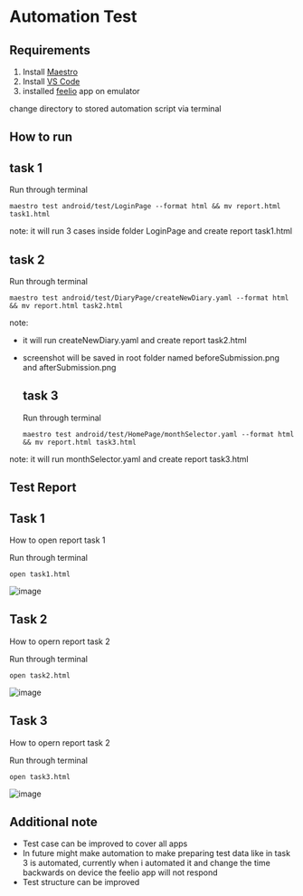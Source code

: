 <h1 align="left">Automation Test</h1>

## Requirements
   1. Install [Maestro](https://maestro.mobile.dev/getting-started/installing-maestro)
   2. Install [VS Code](https://code.visualstudio.com/)
   3. installed [feelio](https://github.com/baqx/feelio/) app on emulator
   
   change directory to stored automation script via terminal
## How to run

   ## task 1
  Run through terminal
  
    maestro test android/test/LoginPage --format html && mv report.html task1.html

note: it will run 3 cases inside folder LoginPage and create report task1.html

  ## task 2
  Run through terminal
  
    maestro test android/test/DiaryPage/createNewDiary.yaml --format html && mv report.html task2.html
note: 
- it will run createNewDiary.yaml and create report task2.html
- screenshot will be saved in root folder named beforeSubmission.png and afterSubmission.png


  ## task 3
  Run through terminal
  
      maestro test android/test/HomePage/monthSelector.yaml --format html && mv report.html task3.html
note: it will run monthSelector.yaml and create report task3.html

## Test Report

  ## Task 1
  How to open report task 1

  Run through terminal
  
    open task1.html

  ![image](https://github.com/user-attachments/assets/1ddca14b-6f39-46f6-a429-7011ab755cc8)

 ## Task 2
 How to opern report task 2

 Run through terminal

    open task2.html

  ![image](https://github.com/user-attachments/assets/33f14745-b80f-4257-86a8-a6c055488df8)


 ## Task 3
 How to opern report task 2

 Run through terminal

    open task3.html  

![image](https://github.com/user-attachments/assets/24475953-21a6-48bb-abae-a64ba01f0856)




## Additional note

- Test case can be improved to cover all apps
- In future might make automation to make preparing test data like in task 3 is automated, currently when i automated it and change the time backwards on device the feelio app will not respond
- Test structure can be improved
